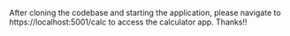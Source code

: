 After cloning the codebase and starting the application,
please navigate to https://localhost:5001/calc to access the calculator app. Thanks!!

